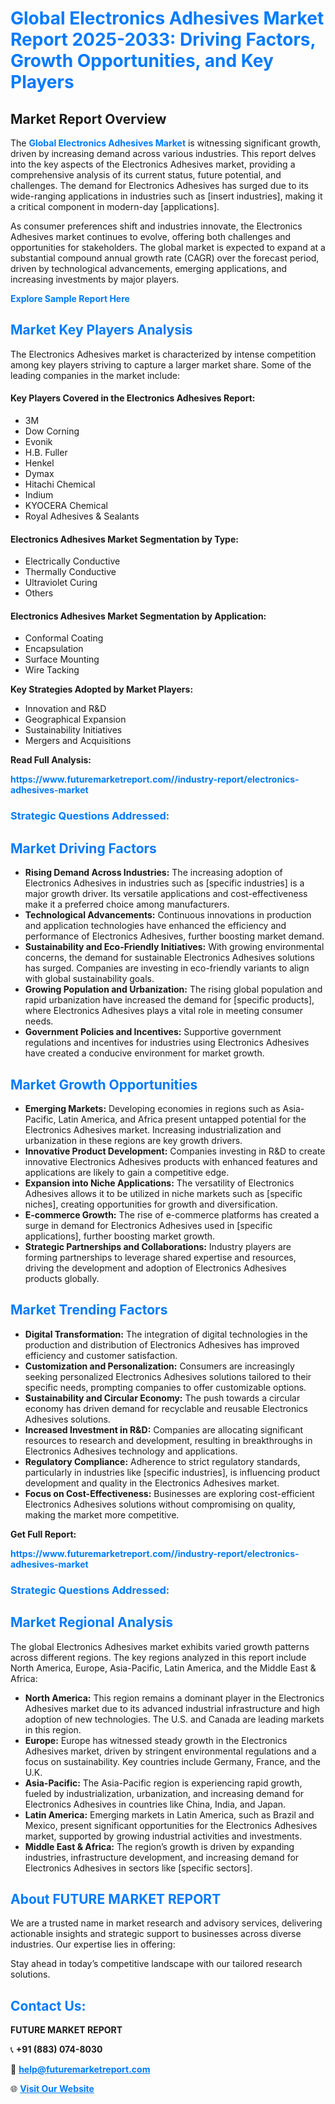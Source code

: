 <h1 style="color: #007BFF;">Global Electronics Adhesives Market Report 2025-2033: Driving Factors, Growth Opportunities, and Key Players</h1>

<section id="overview">
<h2>Market Report Overview</h2>
<p>The <a href="https://www.futuremarketreport.com//industry-report/electronics-adhesives-market" style="color: #007BFF; text-decoration: none;"><strong>Global Electronics Adhesives Market</strong></a> is witnessing significant growth, driven by increasing demand across various industries. This report delves into the key aspects of the Electronics Adhesives market, providing a comprehensive analysis of its current status, future potential, and challenges. The demand for Electronics Adhesives has surged due to its wide-ranging applications in industries such as [insert industries], making it a critical component in modern-day [applications].</p>
<p>As consumer preferences shift and industries innovate, the Electronics Adhesives market continues to evolve, offering both challenges and opportunities for stakeholders. The global market is expected to expand at a substantial compound annual growth rate (CAGR) over the forecast period, driven by technological advancements, emerging applications, and increasing investments by major players.</p>
</section>

<section id="overview">
<p><a href="https://www.futuremarketreport.com//request-sample/reportId=54443" style="color: #007BFF; text-decoration: none;"><strong>Explore Sample Report Here</strong></a></p>
</section>

<section id="key-players">
<h2 style="color: #007BFF;">Market Key Players Analysis</h2>
<p>The Electronics Adhesives market is characterized by intense competition among key players striving to capture a larger market share. Some of the leading companies in the market include:</p>
<h4>Key Players Covered in the Electronics Adhesives Report:</h4>
<ul><li>3M</li><li>Dow Corning</li><li>Evonik</li><li>H.B. Fuller</li><li>Henkel</li><li>Dymax</li><li>Hitachi Chemical</li><li>Indium</li><li>KYOCERA Chemical</li><li>Royal Adhesives &amp; Sealants</li></ul>
<h4>Electronics Adhesives Market Segmentation by Type:</h4>
<ul><li>Electrically Conductive</li><li>Thermally Conductive</li><li>Ultraviolet Curing</li><li>Others</li></ul>

<h4>Electronics Adhesives Market Segmentation by Application:</h4>
<ul><li>Conformal Coating</li><li>Encapsulation</li><li>Surface Mounting</li><li>Wire Tacking</li></ul>
<p><strong>Key Strategies Adopted by Market Players:</strong></p>
<ul>
<li>Innovation and R&D</li>
<li>Geographical Expansion</li>
<li>Sustainability Initiatives</li>
<li>Mergers and Acquisitions</li>
</ul>
</section>

<section>
<p><strong>Read Full Analysis: </strong></p><a href="https://www.futuremarketreport.com//industry-report/electronics-adhesives-market" style="color: #007BFF; text-decoration: none;"><strong>https://www.futuremarketreport.com//industry-report/electronics-adhesives-market</strong></a>
<h3 style="color: #007BFF;">Strategic Questions Addressed:</h3>
</section>

<section id="driving-factors">
<h2 style="color: #007BFF;">Market Driving Factors</h2>
<ul>
<li><strong>Rising Demand Across Industries:</strong> The increasing adoption of Electronics Adhesives in industries such as [specific industries] is a major growth driver. Its versatile applications and cost-effectiveness make it a preferred choice among manufacturers.</li>
<li><strong>Technological Advancements:</strong> Continuous innovations in production and application technologies have enhanced the efficiency and performance of Electronics Adhesives, further boosting market demand.</li>
<li><strong>Sustainability and Eco-Friendly Initiatives:</strong> With growing environmental concerns, the demand for sustainable Electronics Adhesives solutions has surged. Companies are investing in eco-friendly variants to align with global sustainability goals.</li>
<li><strong>Growing Population and Urbanization:</strong> The rising global population and rapid urbanization have increased the demand for [specific products], where Electronics Adhesives plays a vital role in meeting consumer needs.</li>
<li><strong>Government Policies and Incentives:</strong> Supportive government regulations and incentives for industries using Electronics Adhesives have created a conducive environment for market growth.</li>
</ul>
</section>

<section id="growth-opportunities">
<h2 style="color: #007BFF;">Market Growth Opportunities</h2>
<ul>
<li><strong>Emerging Markets:</strong> Developing economies in regions such as Asia-Pacific, Latin America, and Africa present untapped potential for the Electronics Adhesives market. Increasing industrialization and urbanization in these regions are key growth drivers.</li>
<li><strong>Innovative Product Development:</strong> Companies investing in R&D to create innovative Electronics Adhesives products with enhanced features and applications are likely to gain a competitive edge.</li>
<li><strong>Expansion into Niche Applications:</strong> The versatility of Electronics Adhesives allows it to be utilized in niche markets such as [specific niches], creating opportunities for growth and diversification.</li>
<li><strong>E-commerce Growth:</strong> The rise of e-commerce platforms has created a surge in demand for Electronics Adhesives used in [specific applications], further boosting market growth.</li>
<li><strong>Strategic Partnerships and Collaborations:</strong> Industry players are forming partnerships to leverage shared expertise and resources, driving the development and adoption of Electronics Adhesives products globally.</li>
</ul>
</section>

<section id="trending-factors">
<h2 style="color: #007BFF;">Market Trending Factors</h2>
<ul>
<li><strong>Digital Transformation:</strong> The integration of digital technologies in the production and distribution of Electronics Adhesives has improved efficiency and customer satisfaction.</li>
<li><strong>Customization and Personalization:</strong> Consumers are increasingly seeking personalized Electronics Adhesives solutions tailored to their specific needs, prompting companies to offer customizable options.</li>
<li><strong>Sustainability and Circular Economy:</strong> The push towards a circular economy has driven demand for recyclable and reusable Electronics Adhesives solutions.</li>
<li><strong>Increased Investment in R&D:</strong> Companies are allocating significant resources to research and development, resulting in breakthroughs in Electronics Adhesives technology and applications.</li>
<li><strong>Regulatory Compliance:</strong> Adherence to strict regulatory standards, particularly in industries like [specific industries], is influencing product development and quality in the Electronics Adhesives market.</li>
<li><strong>Focus on Cost-Effectiveness:</strong> Businesses are exploring cost-efficient Electronics Adhesives solutions without compromising on quality, making the market more competitive.</li>
</ul>
</section>

<section>
<p><strong>Get Full Report: </strong></p><a href="https://www.futuremarketreport.com//industry-report/electronics-adhesives-market" style="color: #007BFF; text-decoration: none;"><strong>https://www.futuremarketreport.com//industry-report/electronics-adhesives-market</strong></a>
<h3 style="color: #007BFF;">Strategic Questions Addressed:</h3>
</section>


<section id="regional-analysis">
<h2 style="color: #007BFF;">Market Regional Analysis</h2>
<p>The global Electronics Adhesives market exhibits varied growth patterns across different regions. The key regions analyzed in this report include North America, Europe, Asia-Pacific, Latin America, and the Middle East & Africa:</p>
<ul>
<li><strong>North America:</strong> This region remains a dominant player in the Electronics Adhesives market due to its advanced industrial infrastructure and high adoption of new technologies. The U.S. and Canada are leading markets in this region.</li>
<li><strong>Europe:</strong> Europe has witnessed steady growth in the Electronics Adhesives market, driven by stringent environmental regulations and a focus on sustainability. Key countries include Germany, France, and the U.K.</li>
<li><strong>Asia-Pacific:</strong> The Asia-Pacific region is experiencing rapid growth, fueled by industrialization, urbanization, and increasing demand for Electronics Adhesives in countries like China, India, and Japan.</li>
<li><strong>Latin America:</strong> Emerging markets in Latin America, such as Brazil and Mexico, present significant opportunities for the Electronics Adhesives market, supported by growing industrial activities and investments.</li>
<li><strong>Middle East & Africa:</strong> The region’s growth is driven by expanding industries, infrastructure development, and increasing demand for Electronics Adhesives in sectors like [specific sectors].</li>
</ul>
</section>

<footer>
<h2 style="color: #007BFF;">About FUTURE MARKET REPORT</h2>
<p>We are a trusted name in market research and advisory services, delivering actionable insights and strategic support to businesses across diverse industries. Our expertise lies in offering:</p>

<p>Stay ahead in today’s competitive landscape with our tailored research solutions.</p>

<h2 style="color: #007BFF;">Contact Us:</h2>
<p><strong>FUTURE MARKET REPORT</strong></p>
<p>📞 <strong>+91 (883) 074-8030</strong></p>
<p>📧 <strong><a href="mailto:help@futuremarketreport.com" style="color: #007BFF;">help@futuremarketreport.com</a></strong></p>
<p>🌐 <strong><a href="https://www.futuremarketreport.com/" style="color: #007BFF;">Visit Our Website</a></strong></p>
</footer>